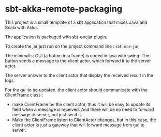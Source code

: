 sbt-akka-remote-packaging
=========================

This project is a small template of a
sbt application that mixes Java and Scala with Akka.

The application is packaged with [sbt-onejar](https://github.com/sbt/sbt-onejar) plugin.

To create the jar just run on the project command line : `sbt one-jar`

The minimalist GUI (a button in a frame) is coded in java with swing.
The button sends a message to the client actor, which forward it to the server actor.

The server answer to the client actor that display the received result in the logs.

For the gui to be updated, the client actor should communicate with the ClientFrame class :

* make ClientFrame be the client actor, thus it will be easy to update its field when a message is received.
  And there will be no need to forward message to server, but just send it.
* Make the ClientFrame listen to ClientActor changes, but in this case, the client actor is just a gateway
  that will forward message from gui to server.

